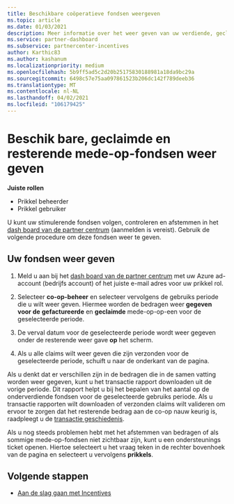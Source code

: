 ```yaml
---
title: Beschikbare coöperatieve fondsen weergeven
ms.topic: article
ms.date: 01/03/2021
description: Meer informatie over het weer geven van uw verdiende, geclaimde en resterende mede-op-fondsen, het weer geven van verval datums en het afstemmen van inconsistente bedragen.
ms.service: partner-dashboard
ms.subservice: partnercenter-incentives
author: Karthic83
ms.author: kashanum
ms.localizationpriority: medium
ms.openlocfilehash: 5b9ff5ad5c2d20b25175830188981a18da9bc29a
ms.sourcegitcommit: 6498c57e75aa097861523b206dc142f789deeb36
ms.translationtype: MT
ms.contentlocale: nl-NL
ms.lasthandoff: 04/02/2021
ms.locfileid: "106179425"
---
```

# <a name="view-available-earned-claimed-and-remaining-co-op-funds"></a>Beschik bare, geclaimde en resterende mede-op-fondsen weer geven

**Juiste rollen**

- Prikkel beheerder
- Prikkel gebruiker

U kunt uw stimulerende fondsen volgen, controleren en afstemmen in het [dash board van de partner centrum](https://partner.microsoft.com/dashboard/) (aanmelden is vereist). Gebruik de volgende procedure om deze fondsen weer te geven.

## <a name="view-your-funds"></a>Uw fondsen weer geven

1. Meld u aan bij het [dash board van de partner centrum](https://partner.microsoft.com/dashboard/) met uw Azure ad-account (bedrijfs account) of het juiste e-mail adres voor uw prikkel rol.

2. Selecteer **co-op-beheer** en selecteer vervolgens de gebruiks periode die u wilt weer geven. Hiermee worden de bedragen weer **gegeven voor de** **gefactureerde** en **geclaimde** mede-op-op-een voor de geselecteerde periode.

3. De verval datum voor de geselecteerde periode wordt weer gegeven onder de resterende weer gave **op** het scherm.  

4. Als u alle claims wilt weer geven die zijn verzonden voor de geselecteerde periode, schuift u naar de onderkant van de pagina.

Als u denkt dat er verschillen zijn in de bedragen die in de samen vatting worden weer gegeven, kunt u het transactie rapport downloaden uit de vorige periode. Dit rapport helpt u bij het bepalen van het aantal op de onderverdiende fondsen voor de geselecteerde gebruiks periode. Als u transactie rapporten wilt downloaden of verzonden claims wilt valideren om ervoor te zorgen dat het resterende bedrag aan de co-op nauw keurig is, raadpleegt u de [transactie geschiedenis](./payout-statement.md#transaction-history).

Als u nog steeds problemen hebt met het afstemmen van bedragen of als sommige mede-op-fondsen niet zichtbaar zijn, kunt u een ondersteunings ticket openen. Hiertoe selecteert u het vraag teken in de rechter bovenhoek van de pagina en selecteert u vervolgens **prikkels**.

## <a name="next-steps"></a>Volgende stappen

- [Aan de slag gaan met Incentives](incentives-get-started-intro.md)
